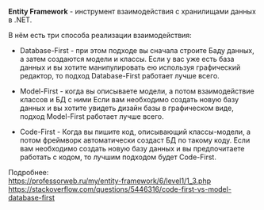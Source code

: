 __Entity Framework__ - инструмент взаимодействия с хранилищами данных в .NET.

В нём есть три способа реализации взаимодействия:
* Database-First - при этом подходе вы сначала строите Баду данных, а затем создаются модели и классы.
Если у вас уже есть база данных и вы хотите манипулировать ею используя графический редактор, то подход Database-First работает лучше всего.
    
* Model-First - когда вы описываете модели, а потом взаимодействие классов и БД с ними
Если вам необходимо создать новую базу данных и вы хотите увидеть дизайн базы в графическом виде, подход Model-First работает лучше всего.
  
* Code-First - Когда вы пишите код, описывающий классы-модели, а потом фреймворк автоматически создаст БД по такому коду.
Если вам необходимо создать новую базу данных и вы предпочитаете работать с кодом, то лучшим подходом будет Code-First.
  
  
Подробнее:  
https://professorweb.ru/my/entity-framework/6/level1/1_3.php  
https://stackoverflow.com/questions/5446316/code-first-vs-model-database-first  
